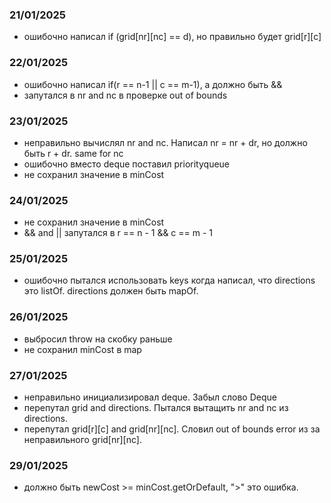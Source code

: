 ### 21/01/2025
- ошибочно написал if (grid[nr][nc]  == d), но правильно будет grid[r][c]

### 22/01/2025
- ошибочно написал if(r == n-1 || c == m-1), а должно быть &&
- запутался в nr and nc в проверке out of bounds

### 23/01/2025
- неправильно вычислял nr and nc. Написал nr = nr + dr, но должно быть r + dr. same for nc
- ошибочно вместо deque поставил priorityqueue
- не сохранил значение в minCost 

### 24/01/2025
- не сохранил значение в minCost
- && and || запутался в r == n - 1 && c == m - 1

### 25/01/2025
- ошибочно пытался использовать keys когда написал, что directions это listOf. directions 
должен быть mapOf.

### 26/01/2025
- выбросил throw на скобку раньше
- не сохранил minCost в map

### 27/01/2025
- неправильно инициализировал deque. Забыл слово Deque 
- перепутал grid and directions. Пытался вытащить nr and nc из directions.
- перепутал grid[r][c] and grid[nr][nc]. Словил out of bounds error из за неправильного 
grid[nr][nc]. 

### 29/01/2025
- должно быть newCost >= minCost.getOrDefault, ">" это ошибка.